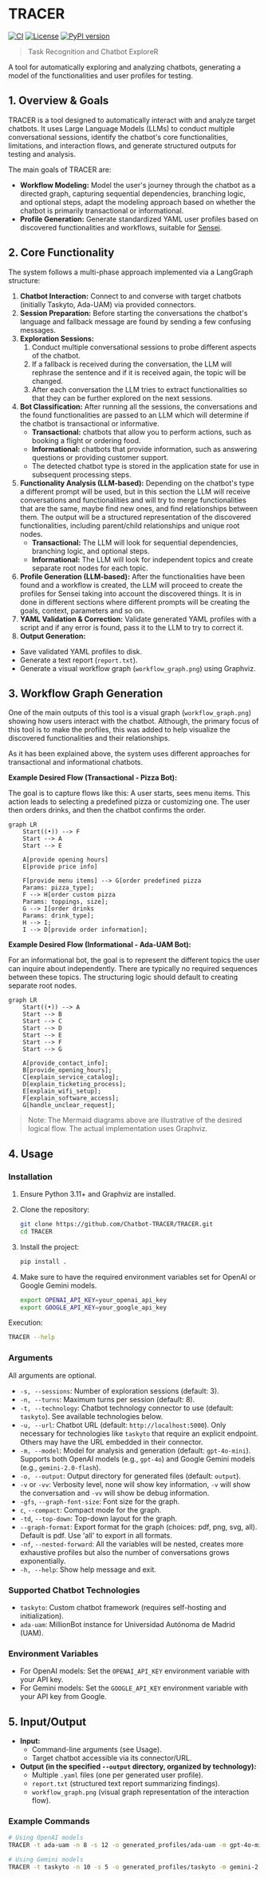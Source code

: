 # TRACER

[![CI](https://github.com/Chatbot-TRACER/TRACER/actions/workflows/ci.yml/badge.svg)](https://github.com/Chatbot-TRACER/TRACER/actions/workflows/ci.yml)
[![License](https://img.shields.io/github/license/Chatbot-TRACER/TRACER)](https://github.com/Chatbot-TRACER/TRACER/blob/main/LICENSE)
[![PyPI version](https://img.shields.io/pypi/v/chatbot-tracer)](https://pypi.org/project/chatbot-tracer/)

> Task Recognition and Chatbot ExploreR

A tool for automatically exploring and analyzing chatbots, generating a model of the functionalities and user profiles for testing.

## 1. Overview & Goals

TRACER is a tool designed to automatically interact with and analyze target chatbots. It uses Large Language Models (LLMs) to conduct multiple conversational sessions, identify the chatbot's core functionalities, limitations, and interaction flows, and generate structured outputs for testing and analysis.

The main goals of TRACER are:

- **Workflow Modeling:** Model the user's journey through the chatbot as a directed graph, capturing sequential dependencies, branching logic, and optional steps, adapt the modeling approach based on whether the chatbot is primarily transactional or informational.
- **Profile Generation:** Generate standardized YAML user profiles based on discovered functionalities and workflows, suitable for [Sensei](https://github.com/satori-chatbots/user-simulator).

## 2. Core Functionality

The system follows a multi-phase approach implemented via a LangGraph structure:

1. **Chatbot Interaction:** Connect to and converse with target chatbots (initially Taskyto, Ada-UAM) via provided connectors.
2. **Session Preparation:** Before starting the conversations the chatbot's language and fallback message are found by sending a few confusing messages.
3. **Exploration Sessions:**
   1. Conduct multiple conversational sessions to probe different aspects of the chatbot.
   2. If a fallback is received during the conversation, the LLM will rephrase the sentence and if it is received again, the topic will be changed.
   3. After each conversation the LLM tries to extract functionalities so that they can be further explored on the next sessions.
4. **Bot Classification:** After running all the sessions, the conversations and the found functionalities are passed to an LLM which will determine if the chatbot is transactional or informative.
   - **Transactional:** chatbots that allow you to perform actions, such as booking a flight or ordering food.
   - **Informational:** chatbots that provide information, such as answering questions or providing customer support.
   - The detected chatbot type is stored in the application state for use in subsequent processing steps.
5. **Functionality Analysis (LLM-based):** Depending on the chatbot's type a different prompt will be used, but in this section the LLM will receive conversations and functionalities and will try to merge functionalities that are the same, maybe find new ones, and find relationships between them. The output will be a structured representation of the discovered functionalities, including parent/child relationships and unique root nodes.
   - **Transactional:** The LLM will look for sequential dependencies, branching logic, and optional steps.
   - **Informational:** The LLM will look for independent topics and create separate root nodes for each topic.
6. **Profile Generation (LLM-based):** After the functionalities have been found and a workflow is created, the LLM will proceed to create the profiles for Sensei taking into account the discovered things. It is in done in different sections where different prompts will be creating the goals, context, parameters and so on.
7. **YAML Validation & Correction:** Validate generated YAML profiles with a script and if any error is found, pass it to the LLM to try to correct it.
8. **Output Generation:**

- Save validated YAML profiles to disk.
- Generate a text report (`report.txt`).
- Generate a visual workflow graph (`workflow_graph.png`) using Graphviz.

## 3. Workflow Graph Generation

One of the main outputs of this tool is a visual graph (`workflow_graph.png`) showing how users interact with the chatbot. Although, the primary focus of this tool is to make the profiles, this was added to help visualize the discovered functionalities and their relationships.

As it has been explained above, the system uses different approaches for transactional and informational chatbots.

**Example Desired Flow (Transactional - Pizza Bot):**

The goal is to capture flows like this: A user starts, sees menu items. This action leads to selecting a predefined pizza or customizing one. The user then orders drinks, and then the chatbot confirms the order.

```mermaid
graph LR
    Start((•)) --> F
    Start --> A
    Start --> E

    A[provide opening hours]
    E[provide price info]

    F[provide menu items] --> G[order predefined pizza
    Params: pizza_type];
    F --> H[order custom pizza
    Params: toppings, size];
    G --> I[order drinks
    Params: drink_type];
    H --> I;
    I --> D[provide order information];
```

**Example Desired Flow (Informational - Ada-UAM Bot):**

For an informational bot, the goal is to represent the different topics the user can inquire about independently. There are typically no required sequences between these topics. The structuring logic should default to creating separate root nodes.

```mermaid
graph LR
    Start((•)) --> A
    Start --> B
    Start --> C
    Start --> D
    Start --> E
    Start --> F
    Start --> G

    A[provide_contact_info];
    B[provide_opening_hours];
    C[explain_service_catalog];
    D[explain_ticketing_process];
    E[explain_wifi_setup];
    F[explain_software_access];
    G[handle_unclear_request];
```

> Note: The Mermaid diagrams above are illustrative of the desired logical flow. The actual implementation uses Graphviz.

## 4. Usage

### Installation

1. Ensure Python 3.11+ and Graphviz are installed.
2. Clone the repository:

    ```bash
    git clone https://github.com/Chatbot-TRACER/TRACER.git
    cd TRACER
    ```

3. Install the project:

    ```bash
    pip install .
    ```

4. Make sure to have the required environment variables set for OpenAI or Google Gemini models.

    ```bash
    export OPENAI_API_KEY=your_openai_api_key
    export GOOGLE_API_KEY=your_google_api_key
    ```

Execution:

```bash
TRACER --help
```

### Arguments

All arguments are optional.

- `-s, --sessions`: Number of exploration sessions (default: 3).
- `-n, --turns`: Maximum turns per session (default: 8).
- `-t, --technology`: Chatbot technology connector to use (default: `taskyto`). See available technologies below.
- `-u, --url`: Chatbot URL (default: `http://localhost:5000`). Only necessary for technologies like `taskyto` that require an explicit endpoint. Others may have the URL embedded in their connector.
- `-m, --model`: Model for analysis and generation (default: `gpt-4o-mini`). Supports both OpenAI models (e.g., `gpt-4o`) and Google Gemini models (e.g., `gemini-2.0-flash`).
- `-o, --output`: Output directory for generated files (default: `output`).
- `-v` or `-vv`: Verbosity level, none will show key information, `-v` will show the conversation and `-vv` will show be debug information.
- `-gfs`, `--graph-font-size`: Font size for the graph.
- `c`, `--compact`: Compact mode for the graph.
- `-td`, `--top-down`: Top-down layout for the graph.
- `--graph-format`: Export format for the graph (choices: pdf, png, svg, all). Default is pdf. Use 'all' to export in all formats.
- `-nf`, `--nested-forward`: All the variables will be nested, creates more exhaustive profiles but also the number of conversations grows exponentially.
- `-h, --help`: Show help message and exit.

### Supported Chatbot Technologies

- `taskyto`: Custom chatbot framework (requires self-hosting and initialization).
- `ada-uam`: MillionBot instance for Universidad Autónoma de Madrid (UAM).

### Environment Variables

- For OpenAI models: Set the `OPENAI_API_KEY` environment variable with your API key.
- For Gemini models: Set the `GOOGLE_API_KEY` environment variable with your API key from Google.

## 5. Input/Output

- **Input:**
  - Command-line arguments (see Usage).
  - Target chatbot accessible via its connector/URL.
- **Output (in the specified `--output` directory, organized by technology):**
  - Multiple `.yaml` files (one per generated user profile).
  - `report.txt` (structured text report summarizing findings).
  - `workflow_graph.png` (visual graph representation of the interaction flow).

### Example Commands

```bash
# Using OpenAI models
TRACER -t ada-uam -n 8 -s 12 -o generated_profiles/ada-uam -m gpt-4o-mini

# Using Gemini models
TRACER -t taskyto -n 10 -s 5 -o generated_profiles/taskyto -m gemini-2.0-flash
```
